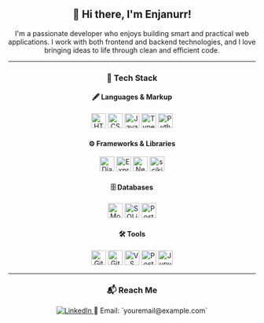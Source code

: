 <div align="center">

## 👋 Hi there, I'm Enjanurr!

I'm a passionate developer who enjoys building smart and practical web applications. I work with both frontend and backend technologies, and I love bringing ideas to life through clean and efficient code.

---

### 🚀 Tech Stack

#### 🖋️ Languages & Markup  
<img src="https://cdn.jsdelivr.net/gh/devicons/devicon/icons/html5/html5-original.svg" height="30" title="HTML5"/>
<img src="https://cdn.jsdelivr.net/gh/devicons/devicon/icons/css3/css3-original.svg" height="30" title="CSS3"/>
<img src="https://cdn.jsdelivr.net/gh/devicons/devicon/icons/javascript/javascript-original.svg" height="30" title="JavaScript"/>
<img src="https://cdn.jsdelivr.net/gh/devicons/devicon/icons/typescript/typescript-original.svg" height="30" title="TypeScript"/>
<img src="https://cdn.jsdelivr.net/gh/devicons/devicon/icons/python/python-original.svg" height="30" title="Python"/>

#### ⚙️ Frameworks & Libraries  
<img src="https://cdn.jsdelivr.net/gh/devicons/devicon/icons/django/django-plain.svg" height="30" title="Django"/>
<img src="https://cdn.jsdelivr.net/gh/devicons/devicon/icons/express/express-original.svg" height="30" title="Express.js"/>
<img src="https://cdn.jsdelivr.net/gh/devicons/devicon/icons/nextjs/nextjs-original.svg" height="30" title="Next.js"/>
<img src="https://upload.wikimedia.org/wikipedia/commons/0/05/Scikit_learn_logo_small.svg" height="30" title="scikit-learn"/>

#### 🗄️ Databases  
<img src="https://cdn.jsdelivr.net/gh/devicons/devicon/icons/mongodb/mongodb-original.svg" height="30" title="MongoDB"/>
<img src="https://cdn.jsdelivr.net/gh/devicons/devicon/icons/sqlite/sqlite-original.svg" height="30" title="SQLite"/>
<img src="https://cdn.jsdelivr.net/gh/devicons/devicon/icons/postgresql/postgresql-original.svg" height="30" title="PostgreSQL"/>

#### 🛠️ Tools  
<img src="https://cdn.jsdelivr.net/gh/devicons/devicon/icons/git/git-original.svg" height="30" title="Git"/>
<img src="https://cdn.jsdelivr.net/gh/devicons/devicon/icons/github/github-original.svg" height="30" title="GitHub"/>
<img src="https://cdn.jsdelivr.net/gh/devicons/devicon/icons/vscode/vscode-original.svg" height="30" title="VS Code"/>
<img src="https://cdn.jsdelivr.net/gh/devicons/devicon/icons/postman/postman-original.svg" height="30" title="Postman"/>
<img src="https://cdn.jsdelivr.net/gh/devicons/devicon/icons/jupyter/jupyter-original.svg" height="30" title="Jupyter"/>

---

### 📬 Reach Me

<a href="https://www.linkedin.com/in/enjanurr" target="_blank">
  <img src="https://img.shields.io/badge/LinkedIn-blue?logo=linkedin&logoColor=white" title="LinkedIn">
</a>  
📧 Email: `youremail@example.com`

</div>
